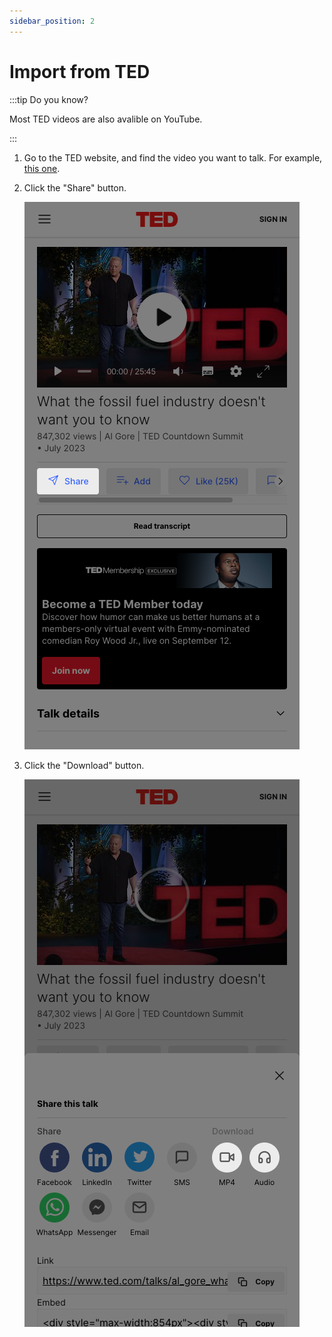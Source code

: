 ```yaml
---
sidebar_position: 2
---
```


# Import from TED

:::tip Do you know?

Most TED videos are also avalible on YouTube.

:::

1. Go to the TED website, and find the video you want to talk. For example, [this one](https://www.ted.com/talks/ken_robinson_says_schools_kill_creativity?language=en).

2. Click the "Share" button.

    ![TED](./img/ted.png)

3. Click the "Download" button.

    ![TED](./img/ted_download.png)
